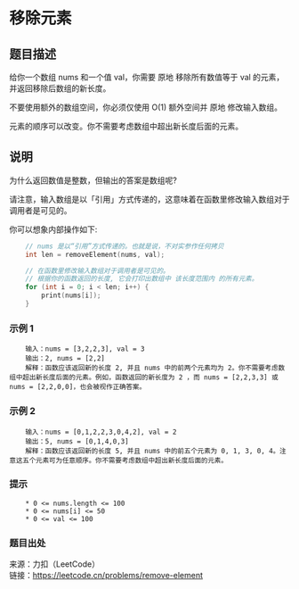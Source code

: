 # 移除元素

## 题目描述

给你一个数组 nums 和一个值 val，你需要 原地 移除所有数值等于 val 的元素，并返回移除后数组的新长度。

不要使用额外的数组空间，你必须仅使用 O(1) 额外空间并 原地 修改输入数组。

元素的顺序可以改变。你不需要考虑数组中超出新长度后面的元素。

## 说明

为什么返回数值是整数，但输出的答案是数组呢?

请注意，输入数组是以「引用」方式传递的，这意味着在函数里修改输入数组对于调用者是可见的。

你可以想象内部操作如下:

```c
    // nums 是以“引用”方式传递的。也就是说，不对实参作任何拷贝
    int len = removeElement(nums, val);

    // 在函数里修改输入数组对于调用者是可见的。
    // 根据你的函数返回的长度, 它会打印出数组中 该长度范围内 的所有元素。
    for (int i = 0; i < len; i++) {
        print(nums[i]);
    }
```

### 示例 1

```text
    输入：nums = [3,2,2,3], val = 3
    输出：2, nums = [2,2]
    解释：函数应该返回新的长度 2, 并且 nums 中的前两个元素均为 2。你不需要考虑数组中超出新长度后面的元素。例如，函数返回的新长度为 2 ，而 nums = [2,2,3,3] 或 nums = [2,2,0,0]，也会被视作正确答案。
```

### 示例 2

```text
    输入：nums = [0,1,2,2,3,0,4,2], val = 2
    输出：5, nums = [0,1,4,0,3]
    解释：函数应该返回新的长度 5, 并且 nums 中的前五个元素为 0, 1, 3, 0, 4。注意这五个元素可为任意顺序。你不需要考虑数组中超出新长度后面的元素。
```

### 提示

```text
    * 0 <= nums.length <= 100
    * 0 <= nums[i] <= 50
    * 0 <= val <= 100
```

### 题目出处

来源：力扣（LeetCode）  
链接：<https://leetcode.cn/problems/remove-element>
